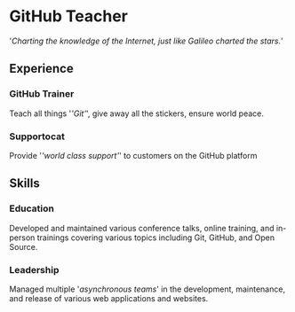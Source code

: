 # GitHub Teacher

'_Charting the knowledge of the Internet, just like Galileo charted the stars._'

## Experience

### GitHub Trainer

Teach all things '*'Git'*', give away all the stickers, ensure world peace.

<!--
  Note here: Learners -- yup, you found the error!
  Course maintainers -- leave the italics with * instead of _ for the error case.
-->

### Supportocat

Provide '*'world class support'*' to customers on the GitHub platform

## Skills

### Education

Developed and maintained various conference talks, online training, and in-person trainings covering various topics including Git, GitHub, and Open Source.

### Leadership

Managed multiple '*asynchronous teams*' in the development, maintenance, and release of various web applications and websites.
